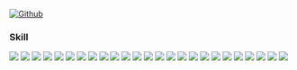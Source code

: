 <!--
**delight-HK3/delight-HK3** is a ✨ _special_ ✨ repository because its `README.md` (this file) appears on your GitHub profile.

Here are some ideas to get you started:

- 🔭 I’m currently working on ...
- 🌱 I’m currently learning ...
- 👯 I’m looking to collaborate on ...
- 🤔 I’m looking for help with ...
- 💬 Ask me about ...
- 📫 How to reach me: ...
- 😄 Pronouns: ...
- ⚡ Fun fact: ...
-->


[![Github](https://www.codenary.co.kr/widget/github/api?username=이다빈1122)](https://www.codenary.co.kr/user-profile/detail/이다빈1122?github_ride=true&utm_source=github)

### Skill

<p>
  <img src="https://img.shields.io/badge/Spring Boot-6DB33F?style=for-the-badge&logo=Spring Boot&logoColor=white"/>
  <img src="https://img.shields.io/badge/Spring Data JPA-6DB33F?style=for-the-badge&logo=Spring Boot&logoColor=white"/>
  <img src="https://img.shields.io/badge/query dsl-0289cf?style=for-the-badge&logoColor=white"/>
  
  <img src="https://img.shields.io/badge/codeigniter 3-EF4223?style=for-the-badge&logo=codeigniter&logoColor=white"/>
  <img src="https://img.shields.io/badge/php-777BB4?style=for-the-badge&logo=php&logoColor=white"/>
  <img src="https://img.shields.io/badge/HTML5-E34F26?style=for-the-badge&logo=HTML5&logoColor=white"/>
  <img src="https://img.shields.io/badge/CSS3-1572B6?style=for-the-badge&logo=CSS3&logoColor=white"/>
  <img src="https://img.shields.io/badge/JavaScript-F7DF1E?style=for-the-badge&logo=JavaScript&logoColor=white"/>
  <img src="https://img.shields.io/badge/jQuery-0769AD?style=for-the-badge&logo=jQuery&logoColor=white"/>
  <img src="https://img.shields.io/badge/Bootstrap-7952B3?style=for-the-badge&logo=Bootstrap&logoColor=white"/>
  <img src="https://img.shields.io/badge/Java-007396?style=for-the-badge&logo=openjdk&logoColor=white"/>
  <img src="https://img.shields.io/badge/Kakao API-FFCD00?style=for-the-badge&logo=Kakao&logoColor=black"/>
  <img src="https://img.shields.io/badge/Naver API-03C75A?style=for-the-badge&logo=Naver&logoColor=white"/>
  <img src="https://img.shields.io/badge/Google API-da3d29?style=for-the-badge&logo=Google&logoColor=white"/>
  <img src="https://img.shields.io/badge/Oracle-F80000?style=for-the-badge&logo=Oracle&logoColor=white"/>
  <img src="https://img.shields.io/badge/MariaDB-003545?style=for-the-badge&logo=MariaDB&logoColor=white"/>
  <img src="https://img.shields.io/badge/MySQL-4479A1?style=for-the-badge&logo=MySQL&logoColor=white"/>
  <img src="https://img.shields.io/badge/Redis-d43529?style=for-the-badge&logoColor=white"/>
  
  <img src="https://img.shields.io/badge/Apache-D22128?style=for-the-badge&logo=Apache&logoColor=white"/>
  <img src="https://img.shields.io/badge/Apache tomcat-F8DC75?style=for-the-badge&logo=apachetomcat&logoColor=black"/>
  
  <img src="https://img.shields.io/badge/PostgreSQL-4169E1?style=for-the-badge&logo=postgresql&logoColor=white"/>
  <img src="https://img.shields.io/badge/amazon ec2-FF9900?style=for-the-badge&logo=amazonec2&logoColor=white"/>
  <img src="https://img.shields.io/badge/amazon api gateway-FF4F8B?style=for-the-badge&logo=amazonapigateway&logoColor=white"/>
  <img src="https://img.shields.io/badge/amazon route 53-8C4FFF?style=for-the-badge&logo=amazonroute53&logoColor=white"/>
  <img src="https://img.shields.io/badge/Mybatis-000000?style=for-the-badge&logo=Mybatis&logoColor=white"/>
</p>


